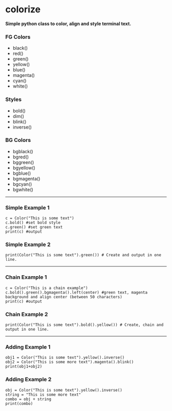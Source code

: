 # colorize
__Simple python class to color, align and style terminal text.__

### FG Colors

- black()
- red()
- green()
- yellow()
- blue()
- magenta()
- cyan()
- white()

### Styles

- bold()
- dim()
- blink()
- inverse()

### BG Colors

- bgblack()
- bgred()
- bggreen()
- bgyellow()
- bgblue()
- bgmagenta()
- bgcyan()
- bgwhite()

---

### Simple Example 1

```
c = Color("This is some text")
c.bold() #set bold style
c.green() #set green text
print(c) #output
```

### Simple Example 2

```
print(Color("This is some text").green()) # Create and output in one line.
```

---

### Chain Example 1

```
c = Color("This is a chain example")
c.bold().green().bgmagenta().left(center) #green text, magenta background and align center (between 50 characters)
print(c) #output
```

### Chain Example 2

```
print(Color("This is some text").bold().yellow()) # Create, chain and output in one line.
```

---

### Adding Example 1

```
obj1 = Color("This is some text").yellow().inverse()
obj2 = Color("This is some more text").magenta().blink()
print(obj1+obj2)
```

### Adding Example 2

```
obj = Color("This is some text").yellow().inverse()
string = "This is some more text"
combo = obj + string
print(combo)
```





